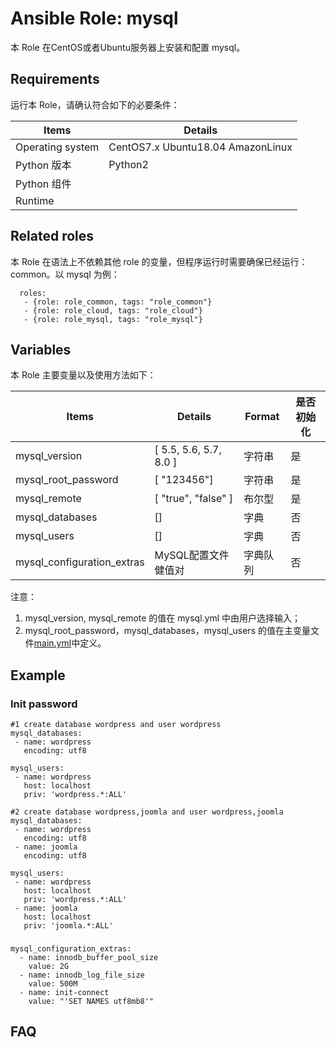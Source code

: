 Ansible Role: mysql
=========

本 Role 在CentOS或者Ubuntu服务器上安装和配置 mysql。

## Requirements

运行本 Role，请确认符合如下的必要条件：

| **Items**      | **Details** |
| ------------------| ------------------|
| Operating system | CentOS7.x Ubuntu18.04 AmazonLinux|
| Python 版本 | Python2  |
| Python 组件 |    |
| Runtime |  |


## Related roles

本 Role 在语法上不依赖其他 role 的变量，但程序运行时需要确保已经运行：common。以 mysql 为例：

```
  roles:
   - {role: role_common, tags: "role_common"}   
   - {role: role_cloud, tags: "role_cloud"}
   - {role: role_mysql, tags: "role_mysql"}
```


## Variables

本 Role 主要变量以及使用方法如下：

| **Items**      | **Details** | **Format**  | **是否初始化** |
| ------------------| ------------------|-----|-----|
| mysql_version | [ 5.5, 5.6, 5.7, 8.0 ] | 字符串 |是|
| mysql_root_password | [ "123456"] | 字符串 |是|
| mysql_remote | [ "true", "false" ] | 布尔型 |是|
| mysql_databases | []   | 字典 |否|
| mysql_users | []   | 字典 |否|
| mysql_configuration_extras | MySQL配置文件 健值对 | 字典队列 | 否 |

注意：
1. mysql_version, mysql_remote  的值在 mysql.yml 中由用户选择输入；
2. mysql_root_password，mysql_databases，mysql_users 的值在主变量文件[main.yml](https://github.com/Websoft9/ansible-mysql/blob/master/vars/main.yml)中定义。

## Example

### Init password
```
#1 create database wordpress and user wordpress
mysql_databases:
 - name: wordpress
   encoding: utf8
 
mysql_users:
 - name: wordpress
   host: localhost
   priv: 'wordpress.*:ALL'

#2 create database wordpress,joomla and user wordpress,joomla
mysql_databases:
 - name: wordpress
   encoding: utf8
 - name: joomla
   encoding: utf8
 
mysql_users:
 - name: wordpress
   host: localhost
   priv: 'wordpress.*:ALL'
 - name: joomla
   host: localhost
   priv: 'joomla.*:ALL'
```

### 
```
mysql_configuration_extras:
  - name: innodb_buffer_pool_size
    value: 2G
  - name: innodb_log_file_size
    value: 500M
  - name: init-connect
    value: "'SET NAMES utf8mb8'"
```
## FAQ
